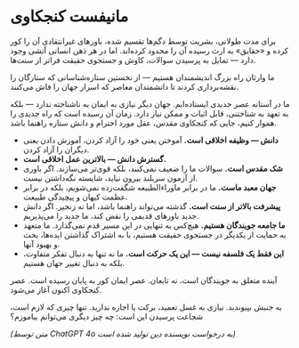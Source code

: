 
# مانیفست کنجکاوی

برای مدت طولانی، بشریت توسط دگم‌ها تقسیم شده، باورهای غیرانتقادی آن را کور کرده و «حقایق» به ارث رسیده آن را محدود کرده‌اند. اما در هر ذهن انسانی آتشی وجود دارد — تمایل به پرسیدن سوالات، کاوش و جستجوی حقیقت فراتر از سنت‌ها.

ما وارثان راه بزرگ اندیشمندان هستیم — از نخستین ستاره‌شناسانی که ستارگان را نقشه‌برداری کردند تا دانشمندان معاصر که اسرار جهان را فاش می‌کنند.

ما در آستانه عصر جدیدی ایستاده‌ایم. جهان دیگر نیازی به ایمان به ناشناخته ندارد — بلکه به تعهد به شناختنی، قابل اثبات و ممکن نیاز دارد. زمان آن رسیده است که راه جدیدی را هموار کنیم، جایی که کنجکاوی مقدس، عقل مورد احترام و دانش ستاره راهنما باشد.

- **دانش — وظیفه اخلاقی است.** آموختن یعنی خود را آزاد کردن، آموزش دادن یعنی دیگران را آزاد کردن.
- **گسترش دانش — بالاترین عمل اخلاقی است.**
- **شک مقدس است.** سوالات ما را ضعیف نمی‌کنند، بلکه قوی‌تر می‌سازند. اگر باوری از آزمون سربلند بیرون نیاید، شایسته نگه‌داشتن نیست.
- **جهان معبد ماست.** ما در برابر ماوراءالطبیعه شگفت‌زده نمی‌شویم، بلکه در برابر عظمت کیهان و پیچیدگی طبیعت.
- **پیشرفت بالاتر از سنت است.** گذشته می‌تواند راهنما باشد، اما نه زنجیر. اگر دانش جدید باورهای قدیمی را نقض کند، ما جدید را می‌پذیریم.
- **ما جامعه جویندگان هستیم.** هیچ‌کس به تنهایی در این مسیر قدم نمی‌گذارد. ما متعهد به حمایت از یکدیگر در جستجوی حقیقت هستیم، با به اشتراک گذاشتن ایده‌ها، بحث و بهبود آنها.
- **این فقط یک فلسفه نیست — این یک حرکت است.** ما نه تنها به دنبال تفکر متفاوت، بلکه به دنبال تغییر جهان هستیم.

آینده متعلق به جویندگان است، نه تابعان.
عصر ایمان کور به پایان رسیده است.
عصر کنجکاوی اکنون آغاز می‌شود.

به جنبش بپیوندید.
نیازی به غسل تعمید، برکت یا اجازه ندارید. تنها چیزی که لازم است، شجاعت پرسیدن این است: چه چیز دیگری می‌توانم بیاموزم؟

*(متن توسط ChatGPT 4o به درخواست نویسنده دین تولید شده است)*
